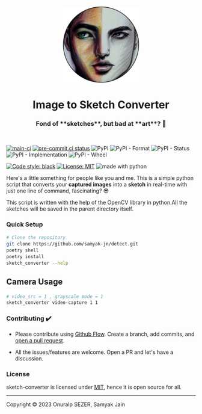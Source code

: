 <p align="center">
  <img style="width:40%;" src="logo/sketch.png" />
</p>

<h1 align="center">Image to Sketch Converter</h1>

<h3 align="center">Fond of **sketches**, but bad at **art**? 🥴</h3>
<br>

[![main-ci](https://github.com/samyak-jn/detect/actions/workflows/main.yml/badge.svg)](https://github.com/samyak-jn/detect/actions/workflows/main.yml)
[![pre-commit.ci status](https://results.pre-commit.ci/badge/github/samyak-jn/detect/master.svg)](https://results.pre-commit.ci/latest/github/samyak-jn/detect/master)
![PyPI](https://img.shields.io/pypi/v/sketch-converter)
![PyPI - Format](https://img.shields.io/pypi/format/sketch-converter)
![PyPI - Status](https://img.shields.io/pypi/status/sketch-converter?color=orange)
![PyPI - Implementation](https://img.shields.io/pypi/implementation/sketch-converter)
![PyPI - Wheel](https://img.shields.io/pypi/wheel/sketch-converter)

<a href="https://github.com/python/black"><img alt="Code style: black" src="https://img.shields.io/badge/code%20style-black-000000.svg"></a>
<a href="https://github.com/samyak-jn/detect/blob/master/LICENSE"><img alt="License: MIT" src="https://black.readthedocs.io/en/stable/_static/license.svg"></a>
<img src="https://img.shields.io/badge/made%20with-python-blue.svg" alt="made with python">


Here's a little something for people like you and me.
This is a simple python script that converts your **captured images** into a **sketch** in real-time with just one line of command, fascinating? 😎

This script is written with the help of the OpenCV library in python.All the sketches will be saved in the parent directory itself.

### Quick Setup

```bash
# Clone the repository
git clone https://github.com/samyak-jn/detect.git
poetry shell
poetry install
sketch_converter --help
```

## Camera Usage

```bash
# video_src = 1 , grayscale mode = 1
sketch_converter video-capture 1 1
```

### Contributing ✔️

- Please contribute using [Github Flow](https://guides.github.com/introduction/flow/). Create a branch, add commits, and [open a pull request](https://github.com/fraction/readme-boilerplate/compare/).

- All the issues/features are welcome. Open a PR and let's have a discussion.

### License
sketch-converter is licensed under [MIT](https://github.com/samyak-jn/detect/blob/master/LICENSE), hence it is open source for all.

---
Copyright © 2023 Onuralp SEZER, Samyak Jain
